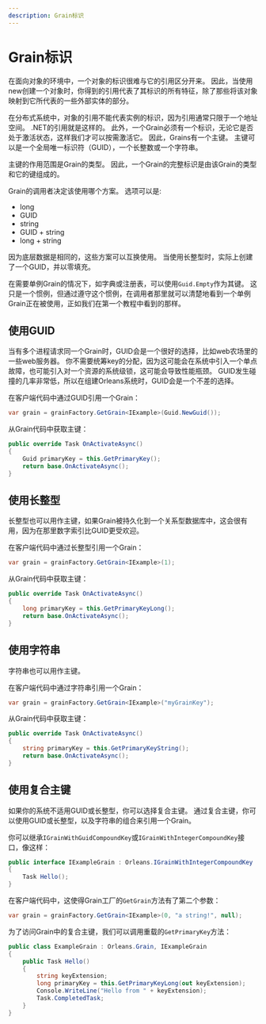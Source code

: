 ```yaml
---
description: Grain标识
---
```


# Grain标识

在面向对象的环境中，一个对象的标识很难与它的引用区分开来。
因此，当使用new创建一个对象时，你得到的引用代表了其标识的所有特征，除了那些将该对象映射到它所代表的一些外部实体的部分。

在分布式系统中，对象的引用不能代表实例的标识，因为引用通常只限于一个地址空间。
.NET的引用就是这样的。
此外，一个Grain必须有一个标识，无论它是否处于激活状态，这样我们才可以按需激活它。
因此，Grains有一个主键。
主键可以是一个全局唯一标识符（GUID），一个长整数或一个字符串。

主键的作用范围是Grain的类型。
因此，一个Grain的完整标识是由该Grain的类型和它的键组成的。

Grain的调用者决定该使用哪个方案。
选项可以是:

* long
* GUID
* string
* GUID + string
* long + string

因为底层数据是相同的，这些方案可以互换使用。
当使用长整型时，实际上创建了一个GUID，并以零填充。

在需要单例Grain的情况下，如字典或注册表，可以使用`Guid.Empty`作为其键。
这只是一个惯例，但通过遵守这个惯例，在调用者那里就可以清楚地看到一个单例Grain正在被使用，正如我们在第一个教程中看到的那样。

## 使用GUID

当有多个进程请求同一个Grain时，GUID会是一个很好的选择，比如web农场里的一些web服务器。
你不需要统筹key的分配，因为这可能会在系统中引入一个单点故障，也可能引入对一个资源的系统级锁，这可能会导致性能瓶颈。
GUID发生碰撞的几率非常低，所以在组建Orleans系统时，GUID会是一个不差的选择。

在客户端代码中通过GUID引用一个Grain：

``` csharp
var grain = grainFactory.GetGrain<IExample>(Guid.NewGuid());
```

从Grain代码中获取主键：

``` csharp
public override Task OnActivateAsync()
{
    Guid primaryKey = this.GetPrimaryKey();
    return base.OnActivateAsync();
}
```

## 使用长整型

长整型也可以用作主键，如果Grain被持久化到一个关系型数据库中，这会很有用，因为在那里数字索引比GUID更受欢迎。

在客户端代码中通过长整型引用一个Grain：

``` csharp
var grain = grainFactory.GetGrain<IExample>(1);
```

从Grain代码中获取主键：

``` csharp
public override Task OnActivateAsync()
{
    long primaryKey = this.GetPrimaryKeyLong();
    return base.OnActivateAsync();
}
```

## 使用字符串

字符串也可以用作主键。

在客户端代码中通过字符串引用一个Grain：

``` csharp
var grain = grainFactory.GetGrain<IExample>("myGrainKey");
```

从Grain代码中获取主键：

``` csharp
public override Task OnActivateAsync()
{
    string primaryKey = this.GetPrimaryKeyString();
    return base.OnActivateAsync();
}
```
## 使用复合主键

如果你的系统不适用GUID或长整型，你可以选择复合主键。
通过复合主键，你可以使用GUID或长整型，以及字符串的组合来引用一个Grain。

你可以继承`IGrainWithGuidCompoundKey`或`IGrainWithIntegerCompoundKey`接口，像这样：

``` csharp
public interface IExampleGrain : Orleans.IGrainWithIntegerCompoundKey
{
    Task Hello();
}
```

在客户端代码中，这使得Grain工厂的`GetGrain`方法有了第二个参数：

``` csharp
var grain = grainFactory.GetGrain<IExample>(0, "a string!", null);
```
为了访问Grain中的复合主键，我们可以调用重载的`GetPrimaryKey`方法：

``` csharp
public class ExampleGrain : Orleans.Grain, IExampleGrain
{
    public Task Hello()
    {
        string keyExtension;
        long primaryKey = this.GetPrimaryKeyLong(out keyExtension);
        Console.WriteLine("Hello from " + keyExtension);
        Task.CompletedTask;
    }
}
```

